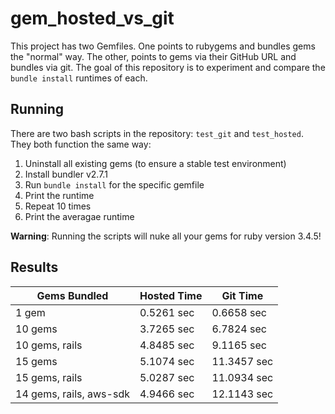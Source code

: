 # gem_hosted_vs_git

This project has two Gemfiles. One points to rubygems and bundles gems the "normal" way. The other, points to gems via their GitHub URL and bundles via git. The goal of this repository is to experiment and compare the `bundle install` runtimes of each.

## Running

There are two bash scripts in the repository: `test_git` and `test_hosted`. They both function the same way:

1. Uninstall all existing gems (to ensure a stable test environment)
1. Install bundler v2.7.1
1. Run `bundle install` for the specific gemfile
1. Print the runtime
1. Repeat 10 times
1. Print the averagae runtime

**Warning**: Running the scripts will nuke all your gems for ruby version 3.4.5!

## Results

| Gems Bundled | Hosted Time | Git Time |
| ------------ | ----------- | -------- |
| 1 gem        | 0.5261 sec  | 0.6658 sec |
| 10 gems      | 3.7265 sec  | 6.7824 sec |
| 10 gems, rails | 4.8485 sec  | 9.1165 sec |
| 15 gems      | 5.1074 sec | 11.3457 sec
| 15 gems, rails | 5.0287 sec | 11.0934 sec |
| 14 gems, rails, aws-sdk | 4.9466 sec | 12.1143 sec |

